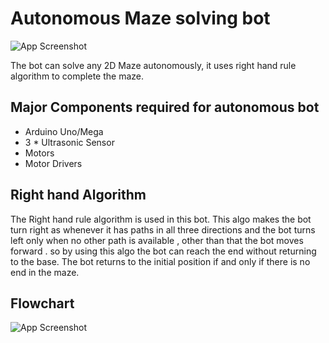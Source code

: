 
# Autonomous Maze solving bot

![App Screenshot](https://i.ibb.co/j46S8pw/download.png)





The bot can solve any 2D Maze autonomously, it uses right hand rule algorithm to complete the maze.




## Major Components required for autonomous bot

 - Arduino Uno/Mega 
 - 3 * Ultrasonic Sensor
 - Motors
 - Motor Drivers

## Right hand Algorithm 

The Right hand rule algorithm is used in this bot. 
This algo makes the bot turn right as whenever it has paths in all three directions and the bot turns left only when no other path is available , other than that the bot moves forward . so by using this algo the bot can reach the end without returning to the base. The bot returns to the initial position if and only if there is no end in the maze. 



## Flowchart

![App Screenshot](https://i.ibb.co/6BrxcBQ/a.png)

  

